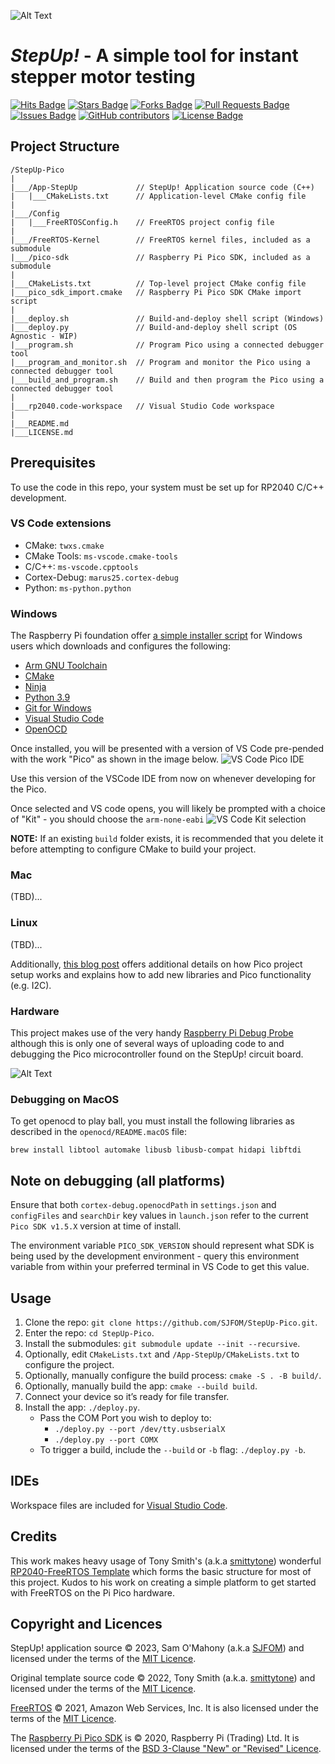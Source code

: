 ![Alt Text](./images/StepUp_text_header.svg)
# *StepUp!* - A simple tool for instant stepper motor testing


<a href="https://hits.dwyl.com/SJFOM/StepUp-Pico"><img src="https://hits.dwyl.com/SJFOM/StepUp-Pico.svg" alt="Hits Badge"/></a>
<a href="https://github.com/SJFOM/StepUp-Pico/stargazers"><img src="https://img.shields.io/github/stars/SJFOM/StepUp-Pico" alt="Stars Badge"/></a>
<a href="https://github.com/SJFOM/StepUp-Pico/network/members"><img src="https://img.shields.io/github/forks/SJFOM/StepUp-Pico" alt="Forks Badge"/></a>
<a href="https://github.com/SJFOM/StepUp-Pico/pulls"><img src="https://img.shields.io/github/issues-pr/SJFOM/StepUp-Pico" alt="Pull Requests Badge"/></a>
<a href="https://github.com/SJFOM/StepUp-Pico/issues"><img src="https://img.shields.io/github/issues/SJFOM/StepUp-Pico" alt="Issues Badge"/></a>
<a href="https://github.com/SJFOM/StepUp-Pico/graphs/contributors"><img alt="GitHub contributors" src="https://img.shields.io/github/contributors/SJFOM/StepUp-Pico?color=2b9348"></a>
<a href="https://github.com/SJFOM/StepUp-Pico/blob/master/LICENSE"><img src="https://img.shields.io/github/license/SJFOM/StepUp-Pico?color=2b9348" alt="License Badge"/></a>



## Project Structure

```
/StepUp-Pico
|
|___/App-StepUp             // StepUp! Application source code (C++)
|   |___CMakeLists.txt      // Application-level CMake config file
|
|___/Config
|   |___FreeRTOSConfig.h    // FreeRTOS project config file
|
|___/FreeRTOS-Kernel        // FreeRTOS kernel files, included as a submodule
|___/pico-sdk               // Raspberry Pi Pico SDK, included as a submodule
|
|___CMakeLists.txt          // Top-level project CMake config file
|___pico_sdk_import.cmake   // Raspberry Pi Pico SDK CMake import script
|
|___deploy.sh               // Build-and-deploy shell script (Windows)
|___deploy.py               // Build-and-deploy shell script (OS Agnostic - WIP)
|___program.sh              // Program Pico using a connected debugger tool
|___program_and_monitor.sh  // Program and monitor the Pico using a connected debugger tool
|___build_and_program.sh    // Build and then program the Pico using a connected debugger tool
|
|___rp2040.code-workspace   // Visual Studio Code workspace
|
|___README.md
|___LICENSE.md
```

## Prerequisites

To use the code in this repo, your system must be set up for RP2040 C/C++ development. 

### VS Code extensions

- CMake: `twxs.cmake`
- CMake Tools: `ms-vscode.cmake-tools`
- C/C++: `ms-vscode.cpptools`
- Cortex-Debug: `marus25.cortex-debug`
- Python: `ms-python.python`


### Windows
The Raspberry Pi foundation offer [a simple installer script](https://www.raspberrypi.com/documentation/microcontrollers/raspberry-pi-pico.html#software-development) for Windows users which downloads and configures the following:

- [Arm GNU Toolchain](https://developer.arm.com/tools-and-software/open-source-software/developer-tools/gnu-toolchain/gnu-rm/downloads)
- [CMake](https://cmake.org/download/)
- [Ninja](https://github.com/ninja-build/ninja/releases)
- [Python 3.9](https://www.python.org/downloads/windows/)
- [Git for Windows](https://git-scm.com/download/win)
- [Visual Studio Code](https://code.visualstudio.com/)
- [OpenOCD](https://github.com/openocd-org/openocd/)


Once installed, you will be presented with a version of VS Code pre-pended with the work "Pico" as shown in the image below. 
![VS Code Pico IDE](images/pico_vscode_version.png)

Use this version of the VSCode IDE from now on whenever developing for the Pico.

Once selected and VS code opens, you will likely be prompted with a choice of "Kit" - you should choose the `arm-none-eabi`
![VS Code Kit selection](images/vscode_select_kits.png)





**NOTE:** If an existing `build` folder exists, it is recommended that you delete it before attempting to configure CMake to build your project.

### Mac
(TBD)...

### Linux
(TBD)...

Additionally, [this blog post](https://blog.smittytone.net/2021/02/02/program-raspberry-pi-pico-c-mac/) offers additional details on how Pico project setup works and explains how to add new libraries and Pico functionality (e.g. I2C).



### Hardware
This project makes use of the very handy [Raspberry Pi Debug Probe](https://www.raspberrypi.com/documentation/microcontrollers/debug-probe.html) although this is only one of several ways of uploading code to and debugging the Pico microcontroller found on the StepUp! circuit board.

![Alt Text](./images/pico_debug_probe.webp)

### Debugging on MacOS
To get openocd to play ball, you must install the following libraries as described in the `openocd/README.macOS` file:
```
brew install libtool automake libusb libusb-compat hidapi libftdi
```

## Note on debugging (all platforms)
Ensure that both `cortex-debug.openocdPath` in `settings.json` and `configFiles` and `searchDir` key values in `launch.json` refer to the current `Pico SDK v1.5.X` version at time of install.

The environment variable `PICO_SDK_VERSION` should represent what SDK is being used by the development environment - query this environment variable from within your preferred terminal in VS Code to get this value.

## Usage

1. Clone the repo: `git clone https://github.com/SJFOM/StepUp-Pico.git`.
1. Enter the repo: `cd StepUp-Pico`.
1. Install the submodules: `git submodule update --init --recursive`.
1. Optionally, edit `CMakeLists.txt` and `/App-StepUp/CMakeLists.txt` to configure the project.
1. Optionally, manually configure the build process: `cmake -S . -B build/`.
1. Optionally, manually build the app: `cmake --build build`.
1. Connect your device so it’s ready for file transfer.
1. Install the app: `./deploy.py`.
    * Pass the COM Port you wish to deploy to:
        * `./deploy.py --port /dev/tty.usbserialX`
        * `./deploy.py --port COMX`
    * To trigger a build, include the `--build` or `-b` flag: `./deploy.py -b`.


## IDEs

Workspace files are included for [Visual Studio Code](https://code.visualstudio.com/).

## Credits

This work makes heavy usage of Tony Smith's (a.k.a [smittytone](https://github.com/smittytone)) wonderful [RP2040-FreeRTOS Template](https://github.com/smittytone/RP2040-FreeRTOS) which forms the basic structure for most of this project. Kudos to his work on creating a simple platform to get started with FreeRTOS on the Pi Pico hardware.

## Copyright and Licences

StepUp! application source © 2023, Sam O'Mahony (a.k.a [SJFOM](https://github.com/SJFOM)) and licensed under the terms of the [MIT Licence](./LICENSE.md).

Original template source code © 2022, Tony Smith (a.k.a. [smittytone](https://github.com/smittytone)) and licensed under the terms of the [MIT Licence](./LICENSE.md).

[FreeRTOS](https://freertos.org/) © 2021, Amazon Web Services, Inc. It is also licensed under the terms of the [MIT Licence](./LICENSE.md).

The [Raspberry Pi Pico SDK](https://github.com/raspberrypi/pico-sdk) is © 2020, Raspberry Pi (Trading) Ltd. It is licensed under the terms of the [BSD 3-Clause "New" or "Revised" Licence](https://github.com/raspberrypi/pico-sdk/blob/master/LICENSE.TXT).
